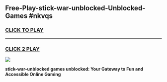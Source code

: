 
## Free-Play-stick-war-unblocked-Unblocked-Games #nkvqs
<h3>
<a href="https://news.freeplayer.one?title=stick-war-unblocked&ref=8M">CLICK TO PLAY</a></h3>
<hr>

<h3>
<a href="https://news.freeplayer.one?title=stick-war-unblocked&ref=8M">CLICK 2 PLAY</a>
  
</h3>

<a href="https://news.freeplayer.one?title=stick-war-unblocked&ref=8M"><img src="https://clearcache.store/games.png"></a>


**stick-war-unblocked games unblocked: Your Gateway to Fun and Accessible Online Gaming**
